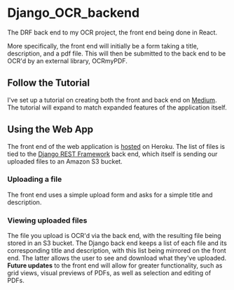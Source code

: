 # Django_OCR_backend

The DRF back end to my OCR project, the front end being done in React.

  

More specifically, the front end will initially be a form taking a title, description, and a pdf file. This will then be submitted to the back end to be OCR'd by an external library, OCRmyPDF.

  

## Follow the Tutorial

I've set up a tutorial on creating both the front and back end on [Medium](https://medium.com/@josephvcardenas/pdf-ocr-via-react-django-rest-framework-and-heroku-part-1-set-up-and-starting-on-the-back-end-7932626dc040).  The tutorial will expand to match expanded features of the application itself.  

## Using the Web App
The front end of the web application is [hosted](https://ocr-app-frontend.herokuapp.com/) on Heroku.  The list of files is tied to the [Django REST Framework](https://www.django-rest-framework.org/) back end, which itself is sending our uploaded files to an Amazon S3 bucket.

### Uploading a file
The front end uses a simple upload form and asks for a simple title and description.  

### Viewing uploaded files
The file you upload is OCR'd via the back end, with the resulting file being stored in an S3 bucket. The Django back end keeps a list of each file and its corresponding title and description, with this list being mirrored on the front end.  The latter allows the user to see and download what they've uploaded.  **Future updates** to the front end will allow for greater functionality, such as grid views, visual previews of PDFs, as well as selection and editing of PDFs.